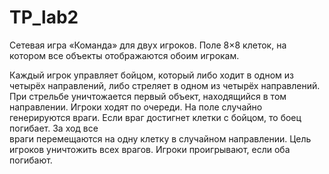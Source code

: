 # TP_lab2
Сетевая игра «Команда» для двух игроков. Поле 8×8 клеток, 
на  котором  все  объекты  отображаются  обоим  игрокам. 

Каждый  игрок  управляет  бойцом,  который  либо  ходит  в одном  из  четырёх  направлений,  либо  стреляет  в  одном  из 
четырёх  направлений.  При  стрельбе  уничтожается  первый объект, находящийся в том направлении. Игроки ходят по 
очереди. На поле случайно генерируются враги. Если враг достигнет  клетки  с  бойцом,  то  боец  погибает.  За  ход  все  
враги  перемещаются  на  одну  клетку  в  случайном направлении. Цель игроков уничтожить всех врагов. Игроки 
проигрывают, если оба погибают.
